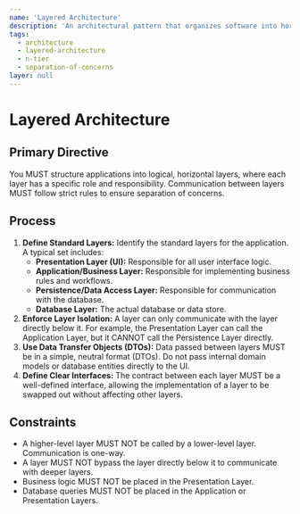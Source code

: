 ```yaml
---
name: 'Layered Architecture'
description: 'An architectural pattern that organizes software into horizontal layers, each with a specific responsibility. Layers can only communicate with adjacent layers.'
tags:
  - architecture
  - layered-architecture
  - n-tier
  - separation-of-concerns
layer: null
---
```


# Layered Architecture

## Primary Directive

You MUST structure applications into logical, horizontal layers, where each layer has a specific role and responsibility. Communication between layers MUST follow strict rules to ensure separation of concerns.

## Process

1.  **Define Standard Layers:** Identify the standard layers for the application. A typical set includes:
    - **Presentation Layer (UI):** Responsible for all user interface logic.
    - **Application/Business Layer:** Responsible for implementing business rules and workflows.
    - **Persistence/Data Access Layer:** Responsible for communication with the database.
    - **Database Layer:** The actual database or data store.
2.  **Enforce Layer Isolation:** A layer can only communicate with the layer directly below it. For example, the Presentation Layer can call the Application Layer, but it CANNOT call the Persistence Layer directly.
3.  **Use Data Transfer Objects (DTOs):** Data passed between layers MUST be in a simple, neutral format (DTOs). Do not pass internal domain models or database entities directly to the UI.
4.  **Define Clear Interfaces:** The contract between each layer MUST be a well-defined interface, allowing the implementation of a layer to be swapped out without affecting other layers.

## Constraints

- A higher-level layer MUST NOT be called by a lower-level layer. Communication is one-way.
- A layer MUST NOT bypass the layer directly below it to communicate with deeper layers.
- Business logic MUST NOT be placed in the Presentation Layer.
- Database queries MUST NOT be placed in the Application or Presentation Layers.
